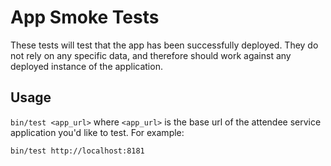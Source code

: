 # App Smoke Tests

These tests will test that the app has been successfully deployed.
They do not rely on any specific data, and therefore should work against any
deployed instance of the application.

## Usage

`bin/test <app_url>` where `<app_url>` is the base url of the
attendee service application you'd like to test. For example:

```bash
bin/test http://localhost:8181
```
